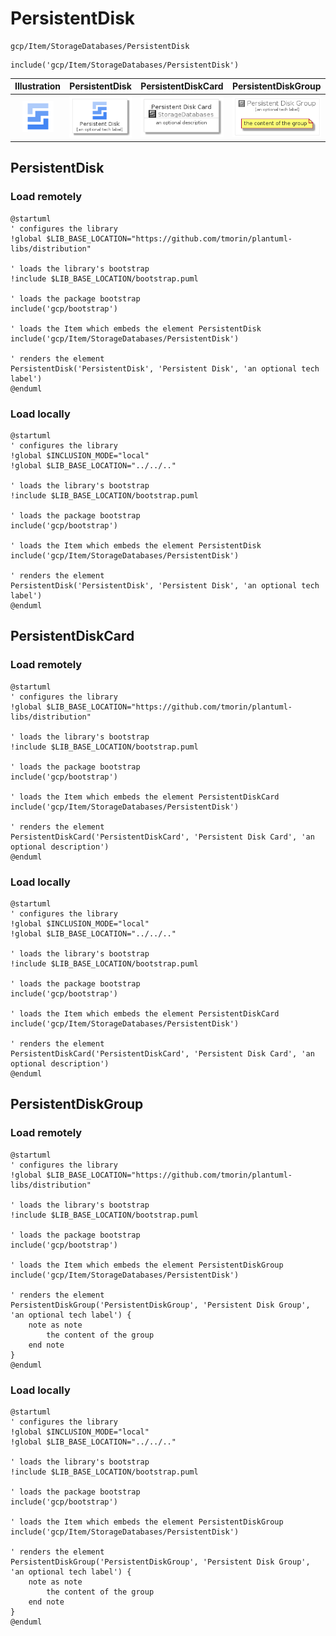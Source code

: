 # PersistentDisk


```text
gcp/Item/StorageDatabases/PersistentDisk
```

```text
include('gcp/Item/StorageDatabases/PersistentDisk')
```



| Illustration | PersistentDisk | PersistentDiskCard | PersistentDiskGroup |
| :---: | :---: | :---: | :---: |
| ![illustration for Illustration](../../../gcp/Item/StorageDatabases/PersistentDisk.png) | ![illustration for PersistentDisk](../../../gcp/Item/StorageDatabases/PersistentDisk.Local.png) | ![illustration for PersistentDiskCard](../../../gcp/Item/StorageDatabases/PersistentDiskCard.Local.png) | ![illustration for PersistentDiskGroup](../../../gcp/Item/StorageDatabases/PersistentDiskGroup.Local.png) |




## PersistentDisk

### Load remotely
```plantuml
@startuml
' configures the library
!global $LIB_BASE_LOCATION="https://github.com/tmorin/plantuml-libs/distribution"

' loads the library's bootstrap
!include $LIB_BASE_LOCATION/bootstrap.puml

' loads the package bootstrap
include('gcp/bootstrap')

' loads the Item which embeds the element PersistentDisk
include('gcp/Item/StorageDatabases/PersistentDisk')

' renders the element
PersistentDisk('PersistentDisk', 'Persistent Disk', 'an optional tech label')
@enduml
```

### Load locally
```plantuml
@startuml
' configures the library
!global $INCLUSION_MODE="local"
!global $LIB_BASE_LOCATION="../../.."

' loads the library's bootstrap
!include $LIB_BASE_LOCATION/bootstrap.puml

' loads the package bootstrap
include('gcp/bootstrap')

' loads the Item which embeds the element PersistentDisk
include('gcp/Item/StorageDatabases/PersistentDisk')

' renders the element
PersistentDisk('PersistentDisk', 'Persistent Disk', 'an optional tech label')
@enduml
```

## PersistentDiskCard

### Load remotely
```plantuml
@startuml
' configures the library
!global $LIB_BASE_LOCATION="https://github.com/tmorin/plantuml-libs/distribution"

' loads the library's bootstrap
!include $LIB_BASE_LOCATION/bootstrap.puml

' loads the package bootstrap
include('gcp/bootstrap')

' loads the Item which embeds the element PersistentDiskCard
include('gcp/Item/StorageDatabases/PersistentDisk')

' renders the element
PersistentDiskCard('PersistentDiskCard', 'Persistent Disk Card', 'an optional description')
@enduml
```

### Load locally
```plantuml
@startuml
' configures the library
!global $INCLUSION_MODE="local"
!global $LIB_BASE_LOCATION="../../.."

' loads the library's bootstrap
!include $LIB_BASE_LOCATION/bootstrap.puml

' loads the package bootstrap
include('gcp/bootstrap')

' loads the Item which embeds the element PersistentDiskCard
include('gcp/Item/StorageDatabases/PersistentDisk')

' renders the element
PersistentDiskCard('PersistentDiskCard', 'Persistent Disk Card', 'an optional description')
@enduml
```

## PersistentDiskGroup

### Load remotely
```plantuml
@startuml
' configures the library
!global $LIB_BASE_LOCATION="https://github.com/tmorin/plantuml-libs/distribution"

' loads the library's bootstrap
!include $LIB_BASE_LOCATION/bootstrap.puml

' loads the package bootstrap
include('gcp/bootstrap')

' loads the Item which embeds the element PersistentDiskGroup
include('gcp/Item/StorageDatabases/PersistentDisk')

' renders the element
PersistentDiskGroup('PersistentDiskGroup', 'Persistent Disk Group', 'an optional tech label') {
    note as note
        the content of the group
    end note
}
@enduml
```

### Load locally
```plantuml
@startuml
' configures the library
!global $INCLUSION_MODE="local"
!global $LIB_BASE_LOCATION="../../.."

' loads the library's bootstrap
!include $LIB_BASE_LOCATION/bootstrap.puml

' loads the package bootstrap
include('gcp/bootstrap')

' loads the Item which embeds the element PersistentDiskGroup
include('gcp/Item/StorageDatabases/PersistentDisk')

' renders the element
PersistentDiskGroup('PersistentDiskGroup', 'Persistent Disk Group', 'an optional tech label') {
    note as note
        the content of the group
    end note
}
@enduml
```

